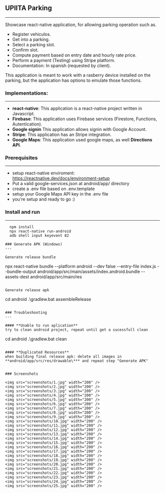## UPIITA Parking
---

Showcase react-native application, for allowing parking operation such as.

- Register vehiculos.
- Get into a parking.
- Select a parking slot.
- Confirm slot.
- Compute payment based on entry date and hourly rate price.
- Perform a payment (Testing) using Stripe platform.
- Documentation: In spanish (requested by client).


This application is meant to work with a rasberry device installed on the parking, but the application has options to emulate those functions.

### Implementations:
---

  - **react-native**: This application is a react-native project written in Javascript.
  - **Firebase**:   This application uses Firebase services (Firestore, Functions, Autentication).
  - **Google signin**   This application allows signin with Google Account.
  - **Stripe**:   This application has an Stripe integration.
  - **Google Maps**: This application used google maps, as well **Directions API**.


### Prerequisites
---

  - setup react-native enviroment: https://reactnative.dev/docs/environment-setup
  - Put a valid google-services.json at android/app/ directory
  - create a .env file based on .env.template
  - setup your Google Maps API key in the .env file
  - you're setup and ready to go :)


### Install and run
---

```
  npm install
  npx react-native run-android
  adb shell input keyevent 82

### Generate APK (Windows)
---

Generate release bundle
```
npx react-native bundle --platform android --dev false --entry-file index.js --bundle-output android/app/src/main/assets/index.android.bundle --assets-dest android/app/src/main/res
```

Generate release apk
```
cd android
.\gradlew.bat assembleRelease
```

### Troubleshooting
---

#### **Unable to run aplication**
try to clean android project, repeat until get a sucessfull clean

  ```
  cd android
  .\gradlew.bat clean
  ```

#### **Duplicated Resources** 
when building final release apk: delete all images in **android/app/src/res/drawable\*** and repeat step "Generate APK"


### Screenshots

<img src="screenshots/1.jpg" width="200" />
<img src="screenshots/2.jpg" width="200" />
<img src="screenshots/3.jpg" width="200" />
<img src="screenshots/4.jpg" width="200" />
<img src="screenshots/5.jpg" width="200" />
<img src="screenshots/6.jpg" width="200" />
<img src="screenshots/7.jpg" width="200" />
<img src="screenshots/8.jpg" width="200" />
<img src="screenshots/9.jpg" width="200" />
<img src="screenshots/10.jpg" width="200" />
<img src="screenshots/11.jpg" width="200" />
<img src="screenshots/12.jpg" width="200" />
<img src="screenshots/13.jpg" width="200" />
<img src="screenshots/14.jpg" width="200" />
<img src="screenshots/15.jpg" width="200" />
<img src="screenshots/16.jpg" width="200" />
<img src="screenshots/17.jpg" width="200" />
<img src="screenshots/18.jpg" width="200" />
<img src="screenshots/19.jpg" width="200" />
<img src="screenshots/20.jpg" width="200" />
<img src="screenshots/21.jpg" width="200" />
<img src="screenshots/22.jpg" width="200" />
<img src="screenshots/23.jpg" width="200" />
<img src="screenshots/24.jpg" width="200" />
<img src="screenshots/25.jpg" width="200" />
